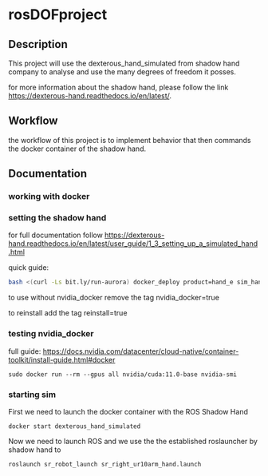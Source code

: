 # rosDOFproject

## Description

This project will use the dexterous_hand_simulated from shadow hand company to analyse and use the many degrees of freedom it posses.

for more information about the shadow hand, please follow the link <https://dexterous-hand.readthedocs.io/en/latest/>.

## Workflow

the workflow of this project is to implement behavior that then commands the docker container of the shadow hand.

## Documentation

### working with docker

### setting the shadow hand

for full documentation follow <https://dexterous-hand.readthedocs.io/en/latest/user_guide/1_3_setting_up_a_simulated_hand.html>

quick guide:

```bash
bash <(curl -Ls bit.ly/run-aurora) docker_deploy product=hand_e sim_hand=true container_name=dexterous_hand_simulated  tag=melodic-release launch_hand=true nvidia_docker=true reinstall=true
```

to use without nvidia_docker remove the tag nvidia_docker=true

to reinstall add the tag reinstall=true

### testing nvidia_docker

full guide: https://docs.nvidia.com/datacenter/cloud-native/container-toolkit/install-guide.html#docker

```
sudo docker run --rm --gpus all nvidia/cuda:11.0-base nvidia-smi
```

### starting sim

First we need to launch the docker container with the ROS Shadow Hand

```script
docker start dexterous_hand_simulated
```

Now we need to launch ROS and we use the the established roslauncher by shadow hand to

```ros
roslaunch sr_robot_launch sr_right_ur10arm_hand.launch
```


```
```
```
```


